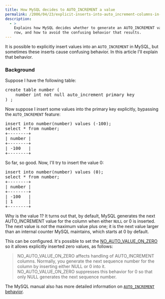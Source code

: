 ```yaml
---
title: How MySQL decides to AUTO_INCREMENT a value
permalink: /2006/04/23/explicit-inserts-into-auto_increment-columns-in-mysql/
description:
  - >
    Explains how MySQL decides whether to generate an AUTO_INCREMENT value for a
    row, and how to avoid the confusing behavior that results.
---
```

It is possible to explicitly insert values into an `AUTO_INCREMENT` in MySQL, but sometimes these inserts cause confusing behavior. In this article I'll explain that behavior.

### Background

Suppose I have the following table:

<pre>create table number (
    number int not null auto_increment primary key
) ;</pre>

Now suppose I insert some values into the primary key explicitly, bypassing the `AUTO_INCREMENT` feature:

<pre>insert into number(number) values (-100);
select * from number;
+--------+
| number |
+--------+
| -100   |
+--------+</pre>

So far, so good. Now, I'll try to insert the value 0:

<pre>insert into number(number) values (0);
select * from number;
+--------+
| number |
+--------+
| -100   |
| 1      |
+--------+</pre>

Why is the value 1? It turns out that, by default, MySQL generates the next AUTO_INCREMENT value for the column when either `NULL` or 0 is inserted. The next value is *not* the maximum value plus one; it is the next value larger than an internal counter MySQL maintains, which starts at 0 by default.

This can be configured. It's possible to set the [NO\_AUTO\_VALUE\_ON\_ZERO][1] so it allows explicitly inserted zero values, as follows: <blockquote cite="http://dev.mysql.com/doc/refman/5.0/en/server-sql-mode.html">
  <p>
    NO_AUTO_VALUE_ON_ZERO affects handling of AUTO_INCREMENT columns. Normally, you generate the next sequence number for the column by inserting either NULL or 0 into it. NO_AUTO_VALUE_ON_ZERO suppresses this behavior for 0 so that only NULL generates the next sequence number.
  </p>
</blockquote>

The MySQL manual also has more detailed information on [`AUTO_INCREMENT` behavior][2].

 [1]: http://dev.mysql.com/doc/refman/5.0/en/server-sql-mode.html
 [2]: http://dev.mysql.com/doc/refman/5.0/en/example-auto-increment.html
